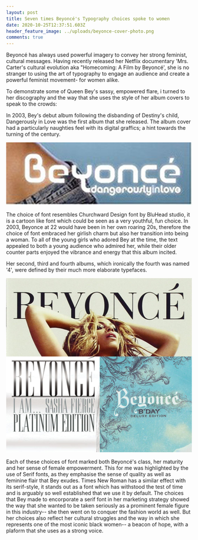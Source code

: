 ```yaml
---
layout: post
title: Seven times Beyoncé's Typography choices spoke to women
date: 2020-10-25T12:37:51.603Z
header_feature_image: ../uploads/beyonce-cover-photo.png
comments: true
---
```

Beyoncé has always used powerful imagery to convey her strong feminist, cultural messages. Having recently released her Netflix documentary 'Mrs. Carter's cultural evolution aka "Homecoming: A Film by Beyoncé', she is no stranger to using the art of typography to engage an audience and create a powerful feminist movement- for women alike. 

To demonstrate some of Queen Bey's sassy, empowered flare, i turned to her discography and the way that she uses the style of her album covers to speak to the crowds:

In 2003, Bey's debut album following the disbanding of Destiny's child, Dangerously in Love was the first album that she released. The album cover had a particularly naughties feel with its digital graffics; a hint towards the turning of the century. 

![](../uploads/dangerously-in-love.png)

The choice of font resembles Churchward Design font by BluHead studio, it is a cartoon like font which could be seen as a very youthful, fun choice. In 2003, Beyonce at 22 would have been in her own roaring 20s, therefore the choice of font embraced her girlish charm but also her transition into being a woman. To all of the young girls who adored Bey at the time, the text appealed to both a young audience who admired her, while their older counter parts enjoyed the vibrance and energy that this album incited.

Her second, third and fourth albums, which ironically the fourth was named '4', were defined by their much more elaborate typefaces.

![](../uploads/bey.png)

Each of these choices of font marked both Beyoncé's class, her maturity and her sense of female empowerment. This for me was highlighted by the use of Serif fonts, as they emphasise the sense of quality as well as feminine flair that Bey exudes. Times New Roman has a similar effect with its serif-style, it stands out as a font which has withstood the test of time and is arguably so well established that we use it by default. The choices that Bey made to encorporate a serif font in her marketing strategy showed the way that she wanted to be taken seriously as a prominent female figure in this industry-- she then went on to conquer the fashion world as well. But her choices also reflect her cultural struggles and the way in which she represents one of the most iconic black women-- a beacon of hope, with a plaform that she uses as a strong voice.